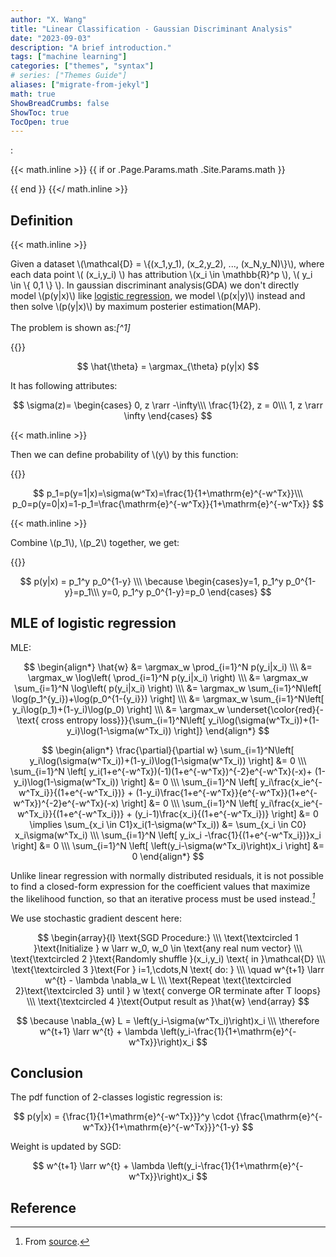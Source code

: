 ```yaml
---
author: "X. Wang"
title: "Linear Classification - Gaussian Discriminant Analysis"
date: "2023-09-03"
description: "A brief introduction."
tags: ["machine learning"]
categories: ["themes", "syntax"]
# series: ["Themes Guide"]
aliases: ["migrate-from-jekyl"]
math: true
ShowBreadCrumbs: false
ShowToc: true
TocOpen: true
---
```


:                                                         

{{< math.inline >}}
{{ if or .Page.Params.math .Site.Params.math }}

<!-- KaTeX -->
<!-- <link rel="stylesheet" href="https://cdn.jsdelivr.net/npm/katex@0.11.1/dist/katex.min.css" integrity="sha384-zB1R0rpPzHqg7Kpt0Aljp8JPLqbXI3bhnPWROx27a9N0Ll6ZP/+DiW/UqRcLbRjq" crossorigin="anonymous">
<script defer src="https://cdn.jsdelivr.net/npm/katex@0.11.1/dist/katex.min.js" integrity="sha384-y23I5Q6l+B6vatafAwxRu/0oK/79VlbSz7Q9aiSZUvyWYIYsd+qj+o24G5ZU2zJz" crossorigin="anonymous"></script>
<script defer src="https://cdn.jsdelivr.net/npm/katex@0.11.1/dist/contrib/auto-render.min.js" integrity="sha384-kWPLUVMOks5AQFrykwIup5lo0m3iMkkHrD0uJ4H5cjeGihAutqP0yW0J6dpFiVkI" crossorigin="anonymous" onload="renderMathInElement(document.body);"></script> -->
<link rel="stylesheet" href="https://cdn.jsdelivr.net/npm/katex@0.16.8/dist/katex.min.css" integrity="sha384-GvrOXuhMATgEsSwCs4smul74iXGOixntILdUW9XmUC6+HX0sLNAK3q71HotJqlAn" crossorigin="anonymous">

<!-- The loading of KaTeX is deferred to speed up page rendering -->
<script defer src="https://cdn.jsdelivr.net/npm/katex@0.16.8/dist/katex.min.js" integrity="sha384-cpW21h6RZv/phavutF+AuVYrr+dA8xD9zs6FwLpaCct6O9ctzYFfFr4dgmgccOTx" crossorigin="anonymous"></script>

<!-- To automatically render math in text elements, include the auto-render extension: -->
<script defer src="https://cdn.jsdelivr.net/npm/katex@0.16.8/dist/contrib/auto-render.min.js" integrity="sha384-+VBxd3r6XgURycqtZ117nYw44OOcIax56Z4dCRWbxyPt0Koah1uHoK0o4+/RRE05" crossorigin="anonymous"
    onload="renderMathInElement(document.body);"></script>
{{ end }}
{{</ math.inline >}}

<style>
    /* Set the font size of all math elements to 16px */
    .katex {
        font-size: 16px !important;
    }
</style>
## Definition

{{< math.inline >}}
<p>
Given a dataset \(\mathcal{D} = \{(x_1,y_1), (x_2,y_2), ..., (x_N,y_N)\}\), where each data point \( (x_i,y_i) \) has attribution \(x_i \in \mathbb{R}^p \), \( y_i \in \{ 0,1 \} \). In gaussian discriminant analysis(GDA) we don't directly model \(p(y|x)\) like <a href="https://tirmisula.github.io/posts/logistic-regression/">logistic regression</a>, we model \(p(x|y)\) instead and then solve \(p(y|x)\) by maximum posterier estimation(MAP).
<br/>
<br/>
The problem is shown as:<cite>[^1]</cite>
</p>
{{</ math.inline >}}


$$
\hat{\theta} = \argmax_{\theta} p(y|x)
$$

It has following attributes:

$$
\sigma(z)=
\begin{cases}
0, z \rarr -\infty\\\
\frac{1}{2}, z = 0\\\
1, z \rarr \infty
\end{cases}
$$

 
 {{< math.inline >}}
<p>
Then we can define probability of \(y\) by this function:
</p>
{{</ math.inline >}}

$$
p_1=p(y=1|x)=\sigma(w^Tx)=\frac{1}{1+\mathrm{e}^{-w^Tx}}\\\
p_0=p(y=0|x)=1-p_1=\frac{\mathrm{e}^{-w^Tx}}{1+\mathrm{e}^{-w^Tx}}
$$

{{< math.inline >}}
<p>
Combine \(p_1\), \(p_2\) together, we get:
</p>
{{</ math.inline >}}

$$
p(y|x) = p_1^y p_0^{1-y} \\\
\because
\begin{cases}y=1, p_1^y p_0^{1-y}=p_1\\\
y=0, p_1^y p_0^{1-y}=p_0
\end{cases}
$$

## MLE of logistic regression

MLE:

$$
\begin{align*}
\hat{w} &= \argmax_w \prod_{i=1}^N p(y_i|x_i) \\\
&= \argmax_w \log\left( \prod_{i=1}^N p(y_i|x_i) \right) \\\
&= \argmax_w \sum_{i=1}^N \log\left( p(y_i|x_i) \right) \\\
&= \argmax_w \sum_{i=1}^N\left[ \log(p_1^{y_i})+\log(p_0^{1-{y_i}}) \right] \\\
&= \argmax_w \sum_{i=1}^N\left[ y_i\log(p_1)+(1-y_i)\log(p_0) \right] \\\
&= \argmax_w \underset{\color{red}{-\text{ cross entropy loss}}}{\sum_{i=1}^N\left[ y_i\log(\sigma(w^Tx_i))+(1-y_i)\log(1-\sigma(w^Tx_i)) \right]}
\end{align*}
$$

$$
\begin{align*}
\frac{\partial}{\partial w} \sum_{i=1}^N\left[ y_i\log(\sigma(w^Tx_i))+(1-y_i)\log(1-\sigma(w^Tx_i)) \right] &= 0 \\\
\sum_{i=1}^N \left[ y_i(1+e^{-w^Tx})(-1)(1+e^{-w^Tx})^{-2}e^{-w^Tx}(-x)+ (1-y_i)\log(1-\sigma(w^Tx_i)) \right] &= 0 \\\
\sum_{i=1}^N \left[ y_i\frac{x_ie^{-w^Tx_i}}{(1+e^{-w^Tx_i})} + (1-y_i)\frac{1+e^{-w^Tx}}{e^{-w^Tx}}(1+e^{-w^Tx})^{-2}e^{-w^Tx}(-x) \right] &= 0 \\\
\sum_{i=1}^N \left[ y_i\frac{x_ie^{-w^Tx_i}}{(1+e^{-w^Tx_i})} + (y_i-1)\frac{x_i}{(1+e^{-w^Tx_i})} \right] &= 0 \implies
\sum_{x_i \in C1}x_i(1-\sigma(w^Tx_i)) &= \sum_{x_i \in C0} x_i\sigma(w^Tx_i) \\\
\sum_{i=1}^N \left[ y_ix_i -\frac{1}{(1+e^{-w^Tx_i})}x_i \right]  &= 0 \\\
\sum_{i=1}^N \left[ \left(y_i-\sigma(w^Tx_i)\right)x_i \right] &= 0
\end{align*}
$$

Unlike linear regression with normally distributed residuals, it is not possible to find a closed-form expression for the coefficient values that maximize the likelihood function, so that an iterative process must be used instead.<cite>[^2]</cite>

We use stochastic gradient descent here:

$$
\begin{array}{l}
\text{SGD Procedure:} \\\
\text{\textcircled 1 }\text{Initialize } w \larr w_0, w_0 \in \text{any real num vector} \\\
\text{\textcircled 2 }\text{Randomly shuffle }(x_i,y_i) \text{ in }\mathcal{D} \\\
\text{\textcircled 3 }\text{For } i=1,\cdots,N \text{ do: } \\\
\quad w^{t+1} \larr w^{t} - \lambda \nabla_w L \\\
\text{Repeat \text{\textcircled 2}\text{\textcircled 3} until } w \text{ converge OR terminate after T loops} \\\
\text{\textcircled 4 }\text{Output result as }\hat{w}
\end{array}
$$

$$
\because \nabla_{w} L = \left(y_i-\sigma(w^Tx_i)\right)x_i \\\
\therefore w^{t+1} \larr w^{t} + \lambda \left(y_i-\frac{1}{1+\mathrm{e}^{-w^Tx}}\right)x_i
$$

## Conclusion

The pdf function of 2-classes logistic regression is:

$$
p(y|x) = {\frac{1}{1+\mathrm{e}^{-w^Tx}}}^y \cdot {\frac{\mathrm{e}^{-w^Tx}}{1+\mathrm{e}^{-w^Tx}}}^{1-y}
$$

Weight is updated by SGD:

$$
w^{t+1} \larr w^{t} + \lambda \left(y_i-\frac{1}{1+\mathrm{e}^{-w^Tx}}\right)x_i
$$

## Reference

[^1]: From [video](https://www.bilibili.com/video/BV1aE411o7qd?p=14).
[^2]: From [source](https://en.wikipedia.org/wiki/Logistic_regression).